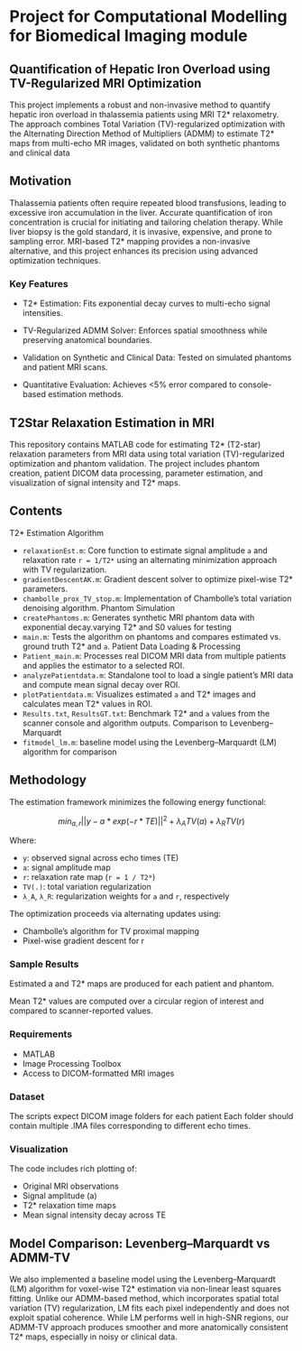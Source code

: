 # Project for Computational Modelling for Biomedical Imaging module

## Quantification of Hepatic Iron Overload using TV-Regularized MRI Optimization
 
This project implements a robust and non-invasive method to quantify hepatic iron overload in thalassemia patients using MRI T2* relaxometry. The approach combines Total Variation (TV)-regularized optimization with the Alternating Direction Method of Multipliers (ADMM) to estimate T2* maps from multi-echo MR images, validated on both synthetic phantoms and clinical data

## Motivation

Thalassemia patients often require repeated blood transfusions, leading to excessive iron accumulation in the liver. Accurate quantification of iron concentration is crucial for initiating and tailoring chelation therapy. While liver biopsy is the gold standard, it is invasive, expensive, and prone to sampling error. MRI-based T2* mapping provides a non-invasive alternative, and this project enhances its precision using advanced optimization techniques.

### Key Features

- T2* Estimation: Fits exponential decay curves to multi-echo signal intensities.

- TV-Regularized ADMM Solver: Enforces spatial smoothness while preserving anatomical boundaries.

- Validation on Synthetic and Clinical Data: Tested on simulated phantoms and patient MRI scans.

- Quantitative Evaluation: Achieves <5% error compared to console-based estimation methods.

## T2Star Relaxation Estimation in MRI

This repository contains MATLAB code for estimating T2* (T2-star) relaxation parameters from MRI data using total variation (TV)-regularized optimization and phantom validation. The project includes phantom creation, patient DICOM data processing, parameter estimation, and visualization of signal intensity and T2* maps.

## Contents

T2* Estimation Algorithm
- `relaxationEst.m`: Core function to estimate signal amplitude `a` and relaxation rate `r = 1/T2*` using an alternating minimization approach with TV regularization.
- `gradientDescentAK.m`: Gradient descent solver to optimize pixel-wise T2* parameters.
- `chambolle_prox_TV_stop.m`: Implementation of Chambolle’s total variation denoising algorithm.
Phantom Simulation
- `createPhantoms.m`: Generates synthetic MRI phantom data with exponential decay.varying T2* and S0 values for testing
- `main.m`: Tests the algorithm on phantoms and compares estimated vs. ground truth T2* and `a`.
Patient Data Loading & Processing
- `Patient_main.m`: Processes real DICOM MRI data from multiple patients and applies the estimator to a selected ROI.
- `analyzePatientdata.m`: Standalone tool to load a single patient’s MRI data and compute mean signal decay over ROI.
- `plotPatientdata.m`: Visualizes estimated `a` and T2* images and calculates mean T2* values in ROI.
- `Results.txt`, `ResultsGT.txt`: Benchmark T2* and `a` values from the scanner console and algorithm outputs.
Comparison to Levenberg–Marquardt
- `fitmodel_lm.m`: baseline model using the Levenberg–Marquardt (LM) algorithm for comparison

## Methodology

The estimation framework minimizes the following energy functional:

```math
min_{a, r} ||y - a * exp(-r * TE)||^2 + λ_A TV(a) + λ_R TV(r)
```

Where:  
- `y`: observed signal across echo times (TE)  
- `a`: signal amplitude map  
- `r`: relaxation rate map (`r = 1 / T2*`)  
- `TV(.)`: total variation regularization  
- `λ_A`, `λ_R`: regularization weights for `a` and `r`, respectively

The optimization proceeds via alternating updates using:
- Chambolle’s algorithm for TV proximal mapping
- Pixel-wise gradient descent for r


### Sample Results
Estimated a and T2* maps are produced for each patient and phantom.

Mean T2* values are computed over a circular region of interest and compared to scanner-reported values.

### Requirements
- MATLAB 
- Image Processing Toolbox
- Access to DICOM-formatted MRI images

### Dataset
The scripts expect DICOM image folders for each patient
Each folder should contain multiple .IMA files corresponding to different echo times.

### Visualization
The code includes rich plotting of:
- Original MRI observations
- Signal amplitude (a)
- T2* relaxation time maps
- Mean signal intensity decay across TE

## Model Comparison: Levenberg–Marquardt vs ADMM-TV
We also implemented a baseline model using the Levenberg–Marquardt (LM) algorithm for voxel-wise T2* estimation via non-linear least squares fitting. Unlike our ADMM-based method, which incorporates spatial total variation (TV) regularization, LM fits each pixel independently and does not exploit spatial coherence. While LM performs well in high-SNR regions, our ADMM-TV approach produces smoother and more anatomically consistent T2* maps, especially in noisy or clinical data.
